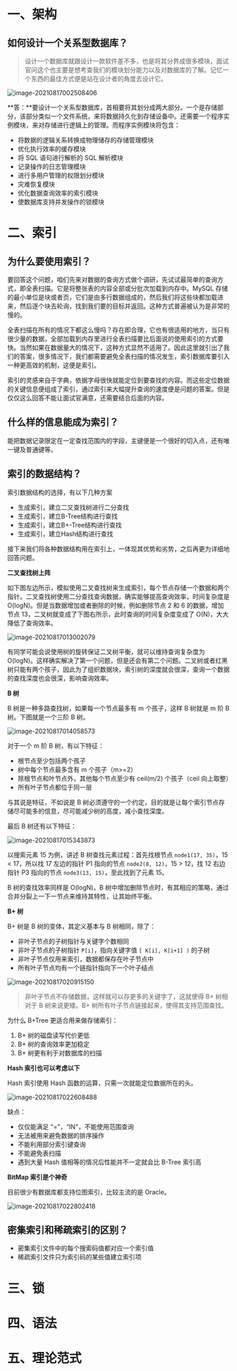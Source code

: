 # 一、架构

## 如何设计一个关系型数据库？

> 设计一个数据库就跟设计一款软件差不多，也是将其分界成很多模块，面试官问这个也主要是想考查我们的模块划分能力以及对数据库的了解。记忆一个东西的最佳方式便是站在设计者的角度去设计它。

![image-20210817002508406](https://z3.ax1x.com/2021/08/17/fhpWtg.png)

**答：**要设计一个关系型数据库，首相要将其划分成两大部分。一个是存储部分，该部分类似一个文件系统，来将数据持久化到存储设备中。还需要一个程序实例模块，来对存储进行逻辑上的管理。而程序实例模块将包含：

- 将数据的逻辑关系转换成物理储存的存储管理模块
- 优化执行效率的缓存模块
- 将 SQL 语句进行解析的 SQL 解析模块
- 记录操作的日志管理模块
- 进行多用户管理的权限划分模块
- 灾难恢复模块
- 优化数据查询效率的索引模块
- 使数据库支持并发操作的锁模块

# 二、索引

## 为什么要使用索引？

要回答这个问题，咱们先来对数据的查询方式做个调研，先试试最简单的查询方式，即全表扫描。它是将整张表的内容全部或分批次加载到内存中。MySQL 存储的最小单位是块或者页，它们是由多行数据组成的，然后我们将这些块都加载进来，然后逐个块去轮询，找到我们要的目标并返回。这种方式普遍被认为是非常的慢的。

全表扫描在所有的情况下都这么慢吗？存在即合理，它也有很适用的地方，当只有很少量的数据，全部加载到内存里进行全表扫描要比后面说的使用索引的方式要快。当然如果在数据量大的情况下，这种方式显然不适用了。因此这里就引出了我们的答案，很多情况下，我们都需要避免全表扫描的情况发生，索引数据库要引入一种更高效的机制，这便是索引。

索引的灵感来自于字典，依据字母很快就能定位到要查找的内容。而这些定位数据的关键信息便组成了索引，通过索引来大幅提升查询的速度便是问题的答案。但是仅仅这么回答不能让面试官满意，还需要结合后面的内容。

## 什么样的信息能成为索引？

能把数据记录限定在一定查找范围内的字段，主键便是一个很好的切入点，还有唯一键及普通键等。

## 索引的数据结构？

索引数据结构的选择，有以下几种方案

- 生成索引，建立二又查找树进行二分查找
- 生成索引，建立B-Tree结构进行查找
- 生成索引，建立B+-Tree结构进行查找
- 生成索引，建立Hash结构进行查找

接下来我们将各种数据结构用在索引上，一体现其优势和劣势，之后再更为详细地回答问题。

**二叉查找树上阵**

如下图左边所示，模拟使用二叉查找树来生成索引，每个节点存储一个数据和两个指针。二叉查找树使用二分查找查询数据，确实能够提高查询效率，时间复杂度是 O(logN)。但是当数据增加或者删除的时候，例如删除节点 2 和 6 的数据，增加节点 13，二叉树就变成了下图右所示，此时查询的时间复杂度变成了 O(N)，大大降低了查询效率。

![image-20210817013002079](https://z3.ax1x.com/2021/08/17/fhpRAS.png)

有同学可能会说使用树的旋转保证二叉树平衡，就可以维持查询复杂度为 O(logN)。这样确实解决了第一个问题，但是还会有第二个问题。二叉树或者红黑树只能有两个孩子，因此为了组织数据块，索引树的深度就会很深，查询一个数据的查找深度也会很深，影响查询效率。

**B 树**

B 树是一种多路查找树，如果每一个节点最多有 m 个孩子，这样 B 树就是 m 阶 B 树。下图就是一个三阶 B 树。

 ![image-20210817014058573](https://z3.ax1x.com/2021/08/17/fhpg78.png)

对于一个 m 阶 B 树，有以下特征：

- 根节点至少包括两个孩子
- 树中每个节点最多含有 m 个孩子（m>=2）
- 除根节点和叶节点外，其他每个节点至少有 ceil(m/2) 个孩子（ceil 向上取整）
- 所有叶子节点都位于同一层

与其说是特征，不如说是 B 树必须遵守的一个约定，目的就是让每个索引节点存储尽可能多的信息，尽可能减少树的高度，减小查找深度。

最后 B 树还有以下特征：

![image-20210817015343873](https://z3.ax1x.com/2021/08/17/fh9Sj1.png)

以搜索元素 15 为例，讲述 B 树查找元素过程：首先找根节点 `node1(17, 35)`，15 < 17，所以找 17 左边的指针 P1 指向的节点  `node2(8, 12)`，15 > 12，找 12 右边指针 P3 指向的节点 `node3(13, 15)`，至此找到了元素 15。

B 树的查找效率同样是 O(logN)，B 树中增加删除节点时，有其相应的策略，通过合并分裂上一下一节点来维持其特性，让其始终平衡。

**B+ 树**

B+ 树是 B 树的变体，其定义基本与 B 树相同，除了：

- 非叶子节点的子树指针与关键字个数相同
- 非叶子节点的子树指针 `P[i]`，指向关键字值 `[ K[i], K[i+1] )` 的子树
- 非叶子节点仅用来索引，数据都保存在叶子节点中
- 所有叶子节点均有一个链指针指向下一个叶子结点

![image-20210817020915150](https://z3.ax1x.com/2021/08/17/fh91US.png)

> 非叶子节点不存储数据，这样就可以存更多的关键字了，这就使得 B+ 树相对于 B 树来说更矮。B+ 树所有叶子节点链接起来，使得其支持范围查找。

为什么 B+Tree 更适合用来做存储索引：

1. B+ 树的磁盘读写代价更低
2. B+ 树的查询效率更加稳定
3. B+ 树更有利于对数据库的扫描

**Hash 索引也可以考虑以下**

Hash 索引使用 Hash 函数的运算，只需一次就能定位数据所在的头。

![image-20210817022608488](https://z3.ax1x.com/2021/08/17/fh9sC4.png)

缺点：

- 仅仅能满足 “="，“IN"，不能使用范围查询
- 无法被用来避免数据的排序操作
- 不能利用部分索引键查询
- 不能避免表扫描
- 遇到大量 Hash 值相等的情况后性能并不一定就会比 B-Tree 索引高

**BitMap 索引是个神奇**

目前很少有数据库都支持位图索引，比较主流的是 Oracle。

![image-20210817022802418](https://z3.ax1x.com/2021/08/17/fh9629.png)

## 密集索引和稀疏索引的区别？

- 密集索引文件中的每个搜索码值都对应一个索引值
- 稀疏索引文件只为索引码的某些值建立索引项

# 三、锁

# 四、语法

# 五、理论范式